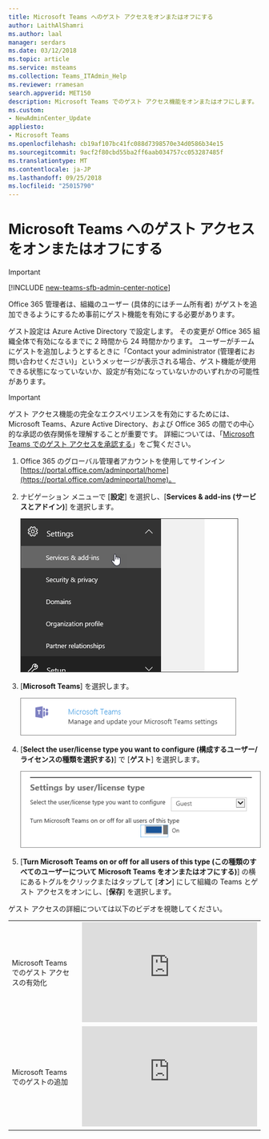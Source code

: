 ```yaml
---
title: Microsoft Teams へのゲスト アクセスをオンまたはオフにする
author: LaithAlShamri
ms.author: laal
manager: serdars
ms.date: 03/12/2018
ms.topic: article
ms.service: msteams
ms.collection: Teams_ITAdmin_Help
ms.reviewer: rramesan
search.appverid: MET150
description: Microsoft Teams でのゲスト アクセス機能をオンまたはオフにします。
ms.custom:
- NewAdminCenter_Update
appliesto:
- Microsoft Teams
ms.openlocfilehash: cb19af107bc41fc088d7398570e34d0586b34e15
ms.sourcegitcommit: 9acf2f80cbd55ba2ff6aab034757cc053287485f
ms.translationtype: MT
ms.contentlocale: ja-JP
ms.lasthandoff: 09/25/2018
ms.locfileid: "25015790"
---
```

<a name="turn-on-or-off-guest-access-to-microsoft-teams"></a>Microsoft Teams へのゲスト アクセスをオンまたはオフにする
======================================

> [!IMPORTANT]
> [!INCLUDE [new-teams-sfb-admin-center-notice](includes/new-teams-sfb-admin-center-notice.md)]



  



Office 365 管理者は、組織のユーザー (具体的にはチーム所有者) がゲストを追加できるようにするため事前にゲスト機能を有効にする必要があります。 

ゲスト設定は Azure Active Directory で設定します。 その変更が Office 365 組織全体で有効になるまでに 2 時間から 24 時間かかります。 ユーザーがチームにゲストを追加しようとするときに「Contact your administrator (管理者にお問い合わせください)」というメッセージが表示される場合、ゲスト機能が使用できる状態になっていないか、設定が有効になっていないかのいずれかの可能性があります。


> [!IMPORTANT]
> ゲスト アクセス機能の完全なエクスペリエンスを有効にするためには、Microsoft Teams、Azure Active Directory、および Office 365 の間での中心的な承認の依存関係を理解することが重要です。 詳細については、「[Microsoft Teams でのゲスト アクセスを承認する](Teams-dependencies.md)」をご覧ください。

1. Office 365 のグローバル管理者アカウントを使用してサインイン[https://portal.office.com/adminportal/home](https://portal.office.com/adminportal/home)。
    
  
2. ナビゲーション メニューで [**設定**] を選択し、[**Services &amp; add-ins (サービスとアドイン)**] を選択します。
    
     ![Office 365 にサインインし、Office 365 管理センターに移動して、[設定]、[Services &amp; add-ins (サービスとアドイン)] の順に選択します。](media/99e676d4-5b48-4525-9556-547031fa37d9.png)
  
 

  
3. [**Microsoft Teams**] を選択します。
    
     ![次のスクリーンショットは、Office 365 管理センターで選択した Microsoft Teams アドインのオプションを示しています。](media/17ac5608-d212-4fa8-ae3a-e78c62003968.png)
  
  
4. [**Select the user/license type you want to configure (構成するユーザー/ライセンスの種類を選択する)**] で [**ゲスト**] を選択します。
   
    ![Microsoft Teams アドインのスクリーンショットでは、ゲスト ライセンスが選択され、Microsoft Teams オプションがオンに設定されています。](media/92aabda5-431c-4fdd-803e-5ab49290f4f7.png)
      

  
  
5. [**Turn Microsoft Teams on or off for all users of this type (この種類のすべてのユーザーについて Microsoft Teams をオンまたはオフにする)**] の横にあるトグルをクリックまたはタップして [**オン**] にして組織の Teams とゲスト アクセスをオンにし、[**保存**] を選択します。 
    
 ゲスト アクセスの詳細については以下のビデオを視聴してください。  

|  |  |
|---------|---------|
| Microsoft Teams でのゲスト アクセスの有効化   | <iframe width="350" height="200" src="https://www.youtube.com/embed/g21Hcqdl5tI" frameborder="0" allowfullscreen></iframe>   |
 | Microsoft Teams でのゲストの追加   | <iframe width="350" height="200" src="https://www.youtube.com/embed/1daMBDyBLZc" frameborder="0" allowfullscreen></iframe>   | 